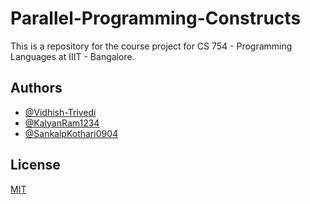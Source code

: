 # Parallel-Programming-Constructs
This is a repository for the course project for CS 754 - Programming Languages at IIIT - Bangalore.

## Authors

- [@Vidhish-Trivedi](https://github.com/Vidhish-Trivedi)
- [@KalyanRam1234](https://github.com/KalyanRam1234)
- [@SankalpKothari0904](https://github.com/SankalpKothari0904)

## License
[MIT](https://choosealicense.com/licenses/mit/)
